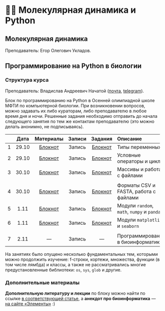 # 👨‍💻 Молекулярная динамика и Python

## Молекулярная динамика

Преподаватель: Егор Олегович Укладов.

## Программирование на Python в биологии

### Структура курса

Преподаватель: Владислав Андреевич Начатой ([почта](mailto:nachatoi@list.ru), [telegram](https://t.me/subpolare)). 

Блок по программированию на Python в Осенней олимпиадной школе МФТИ по компьютерной биологии. При возникновении вопросов, можно задавать их либо кураторам, либо преподавателю в любое время дня и ночи. Решенные задания необходимо отправить до начала следующего занятия по тем же контактам преподавателю (это можно делать анонимно, не подписываясь).  

|  | Дата | Материалы | Записи | Задания | Описание | 
| :------: | :------: | :------: | :------: | :------: | :------ |
| 1 | 29.10 | [Блокнот](https://colab.research.google.com/drive/1FNm7qUJJ4NmorT_FN5Qr0uYSxLIf1hjQ?usp=sharing) | Запись | [Блокнот](https://colab.research.google.com/drive/1IZrKNB_qbbPn-tbQcqs1u92llNN-dncw?usp=sharing) | Типы переменных | 
| 2 | 29.10 | [Блокнот](https://colab.research.google.com/drive/1toxkOC-67pY38gG2k1X-hmurRS37jslq?usp=sharing) | Запись | [Блокнот](https://colab.research.google.com/drive/1YgFAvtDf819gt-_z133LLXC9y8zbTQ35?usp=sharing) | Условные операторы и циклы |
| 3 | 30.10 | [Блокнот](https://colab.research.google.com/drive/13y1J3-1HQUpRnXi3KdJ-C-WzoOfD3GYk?usp=sharing) | Запись | [Блокнот](https://colab.research.google.com/drive/1-WqB5sP0zeWT2kzmHQN8cHZE4gH8x99v?usp=sharing) | Массивы и работа с файлами | 
|  |  |  |  |  |  |  |
| 4 | 30.10 | [Блокнот](https://colab.research.google.com/drive/1pcX2ZYo3Mbg4wlXDRWXqS69o1Q5aSkMI?usp=sharing) | Запись | [Блокнот](https://colab.research.google.com/drive/1bcLU0T5td7JuqpzIhyYakINb9zY271sU?usp=sharing) | Форматы CSV и FASTA, работа с файлами | 
| 5 | 1.11 | [Блокнот](https://colab.research.google.com/drive/1izKcyc14rS00G-KQ4skvBlMkHdunG8KI?usp=sharing) | Запись | [Блокнот](https://colab.research.google.com/drive/1BGnPEcXWXbW6WzceUXGbhZ1idMnhqS9M?usp=sharing) | Модули `random`, `math`, `numpy` и `pandas` | 
| 6 | 1.11 | [Блокнот](https://colab.research.google.com/drive/1klESOSYu5BgGPX-3SSqtOQ6ipYadVkFQ?usp=sharing) | Запись | [Блокнот](https://colab.research.google.com/drive/12lh2naOZ77mlfkrjf3j1qYDEIdDH1HGH?usp=sharing) | Модули `matplotlib` и `seaborn` | 
|  |  |  |  |  |  |  |
| 7 | 2.11 | — | Запись | — | Программирования в биоинформатике | 

На занятиях было опущено несколько фундаментальных тем, которыми можно продолжить изучение: f-строки, кортежи, множества, функции (в том числе лямбда) и классы, а также не рассматривались многие предустановленные библиотеки: `os`, `sys`, `glob` и другие. 

### Дополнительные материалы

**Дополнительную литературу и лекции** по блоку можно найти по ссылке [в соответствующей статье](https://vk.com/@nachatoi-literatura-po-python), а **анекдот про биоинформатика** — [на сайте «Элементы»](https://elementy.ru/nauchno-populyarnaya_biblioteka/432183/Bioinformatiki_proiskhozhdenie_i_zhiznennyy_tsikl) :)
